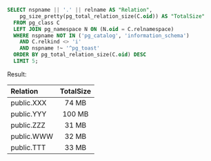 
```sql
SELECT nspname || '.' || relname AS "Relation",
    pg_size_pretty(pg_total_relation_size(C.oid)) AS "TotalSize"
  FROM pg_class C
  LEFT JOIN pg_namespace N ON (N.oid = C.relnamespace)
  WHERE nspname NOT IN ('pg_catalog', 'information_schema')
    AND C.relkind <> 'i'
    AND nspname !~ '^pg_toast'
  ORDER BY pg_total_relation_size(C.oid) DESC
  LIMIT 5;
```

Result:

| Relation | TotalSize |
|:---------|:---------:|
| public.XXX | 74 MB |
| public.YYY | 100 MB |
| public.ZZZ | 31 MB |
| public.WWW | 32 MB |
| public.TTT | 33 MB |